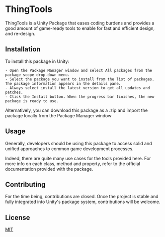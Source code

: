 # ThingTools

ThingTools is a Unity Package that eases coding burdens and provides a good amount of game-ready tools to enable for fast and efficient design, and re-design.

## Installation

To install this package in Unity:

    - Open the Package Manager window and select All packages from the package scope drop-down menu.
    - Select the package you want to install from the list of packages. The package information appears in the details pane.
    - Always select install the latest version to get all updates and patches.
    - Click the Install button. When the progress bar finishes, the new package is ready to use.

Alternatively, you can download this package as a .zip and import the package locally from the Package Manager window

## Usage

Generally, developers should be using this package to access solid and unified approaches to common game development processes.

Indeed, there are quite many use cases for the tools provided here. For more info on each class, method and property, refer to the official documentation provided with the package.

## Contributing

For the time being, contributions are closed. Once the project is stable and fully integrated into Unity's package system, contributions will be welcome.

## License

[MIT](https://choosealicense.com/licenses/mit/)